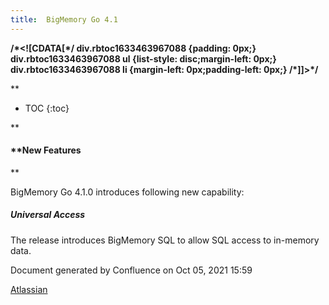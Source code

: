 ```yaml
---
title:  BigMemory Go 4.1  
---
```


**/\*<!\[CDATA\[\*/ div.rbtoc1633463967088 {padding: 0px;} div.rbtoc1633463967088 ul {list-style: disc;margin-left: 0px;} div.rbtoc1633463967088 li {margin-left: 0px;padding-left: 0px;} /\*\]\]>\*/**

**

* TOC
{:toc}

**

#### **New Features  
**

BigMemory Go 4.1.0 introduces following new capability:

##### **Universal Access**

The release introduces BigMemory SQL to allow SQL access to in-memory data.

  

Document generated by Confluence on Oct 05, 2021 15:59

[Atlassian](http://www.atlassian.com/)
